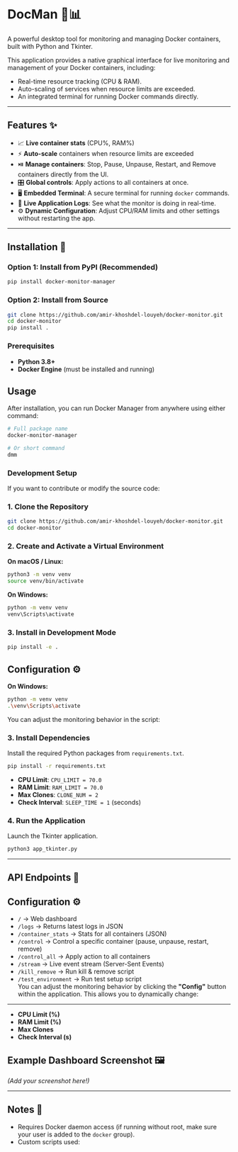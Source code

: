 # DocMan 🐳📊

A powerful desktop tool for monitoring and managing Docker containers, built with Python and Tkinter.

This application provides a native graphical interface for live monitoring and management of your Docker containers, including:

- Real-time resource tracking (CPU & RAM).
- Auto-scaling of services when resource limits are exceeded.
- An integrated terminal for running Docker commands directly.

---

## Features ✨
- 📈 **Live container stats** (CPU%, RAM%)  
- ⚡ **Auto-scale** containers when resource limits are exceeded  
- ⏯️ **Manage containers**: Stop, Pause, Unpause, Restart, and Remove containers directly from the UI.
- 🎛️ **Global controls**: Apply actions to all containers at once.
- 🖥️ **Embedded Terminal**: A secure terminal for running `docker` commands.
- 📝 **Live Application Logs**: See what the monitor is doing in real-time.
- ⚙️ **Dynamic Configuration**: Adjust CPU/RAM limits and other settings without restarting the app.

---

## Installation 🚀

### Option 1: Install from PyPI (Recommended)
```bash
pip install docker-monitor-manager
```

### Option 2: Install from Source
```bash
git clone https://github.com/amir-khoshdel-louyeh/docker-monitor.git
cd docker-monitor
pip install .
```

### Prerequisites
- **Python 3.8+**
- **Docker Engine** (must be installed and running)

## Usage 

After installation, you can run Docker Manager from anywhere using either command:

```bash
# Full package name
docker-monitor-manager

# Or short command
dmm
```

### Development Setup

If you want to contribute or modify the source code:

### 1. Clone the Repository
```bash
git clone https://github.com/amir-khoshdel-louyeh/docker-monitor.git
cd docker-monitor
```

### 2. Create and Activate a Virtual Environment

**On macOS / Linux:**
```bash
python3 -m venv venv
source venv/bin/activate
```

**On Windows:**
```cmd
python -m venv venv
venv\Scripts\activate
```

### 3. Install in Development Mode
```bash
pip install -e .
```

## Configuration ⚙️
**On Windows:**
```bash
python -m venv venv
.\venv\Scripts\activate
```

You can adjust the monitoring behavior in the script:
### 3. Install Dependencies
Install the required Python packages from `requirements.txt`.
```bash
pip install -r requirements.txt
```

- **CPU Limit**: `CPU_LIMIT = 70.0`  
- **RAM Limit**: `RAM_LIMIT = 70.0`  
- **Max Clones**: `CLONE_NUM = 2`  
- **Check Interval**: `SLEEP_TIME = 1` (seconds)  
### 4. Run the Application
Launch the Tkinter application.
```bash
python3 app_tkinter.py
```

---

## API Endpoints 📡
## Configuration ⚙️

- `/` → Web dashboard  
- `/logs` → Returns latest logs in JSON  
- `/container_stats` → Stats for all containers (JSON)  
- `/control` → Control a specific container (pause, unpause, restart, remove)  
- `/control_all` → Apply action to all containers  
- `/stream` → Live event stream (Server-Sent Events)  
- `/kill_remove` → Run kill & remove script  
- `/test_environment` → Run test setup script  
You can adjust the monitoring behavior by clicking the **"Config"** button within the application. This allows you to dynamically change:

---
- **CPU Limit (%)**
- **RAM Limit (%)**
- **Max Clones**
- **Check Interval (s)**

## Example Dashboard Screenshot 🖼️
*(Add your screenshot here!)*  

---

## Notes 📝
- Requires Docker daemon access (if running without root, make sure your user is added to the `docker` group).  
- Custom scripts used:  
